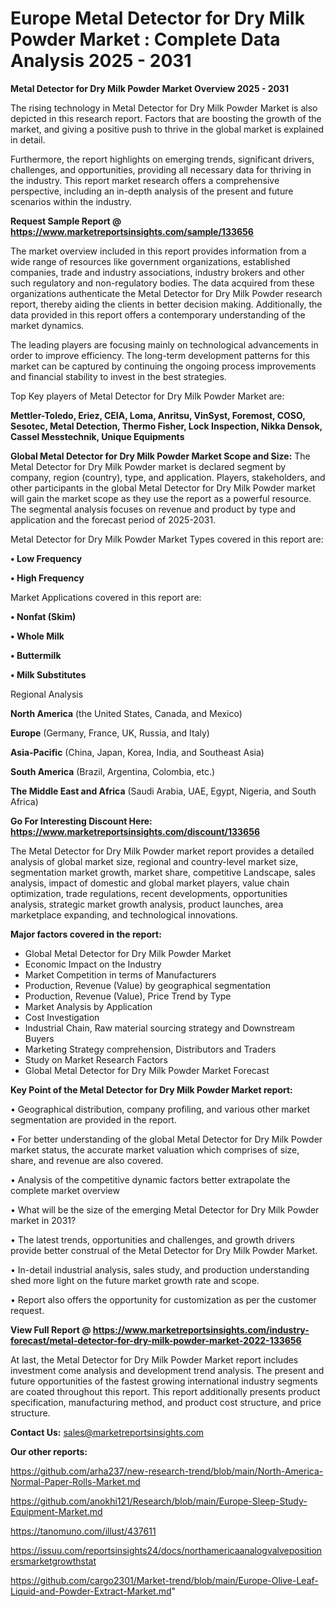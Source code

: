 # Europe Metal Detector for Dry Milk Powder Market : Complete Data Analysis 2025 - 2031

<Strong> Metal Detector for Dry Milk Powder Market Overview 2025 - 2031</strong>

The rising technology in Metal Detector for Dry Milk Powder Market is also depicted in this research report. Factors that are boosting the growth of the market, and giving a positive push to thrive in the global market is explained in detail.

Furthermore, the report highlights on emerging trends, significant drivers, challenges, and opportunities, providing all necessary data for thriving in the industry. This report market research offers a comprehensive perspective, including an in-depth analysis of the present and future scenarios within the industry.

<strong>Request Sample Report @ <a href=https://www.marketreportsinsights.com/sample/133656>https://www.marketreportsinsights.com/sample/133656</a></strong>

The market overview included in this report provides information from a wide range of resources like government organizations, established companies, trade and industry associations, industry brokers and other such regulatory and non-regulatory bodies. The data acquired from these organizations authenticate the Metal Detector for Dry Milk Powder research report, thereby aiding the clients in better decision making. Additionally, the data provided in this report offers a contemporary understanding of the market dynamics.

The leading players are focusing mainly on technological advancements in order to improve efficiency. The long-term development patterns for this market can be captured by continuing the ongoing process improvements and financial stability to invest in the best strategies.

Top Key players of Metal Detector for Dry Milk Powder Market are:

<strong>Mettler-Toledo, Eriez, CEIA, Loma, Anritsu, VinSyst, Foremost, COSO, Sesotec, Metal Detection, Thermo Fisher, Lock Inspection, Nikka Densok, Cassel Messtechnik, Unique Equipments</strong>

<strong><b>Global Metal Detector for Dry Milk Powder Market Scope and Size:</b></strong>
The Metal Detector for Dry Milk Powder market is declared segment by company, region (country), type, and application. Players, stakeholders, and other participants in the global Metal Detector for Dry Milk Powder market will gain the market scope as they use the report as a powerful resource. The segmental analysis focuses on revenue and product by type and application and the forecast period of 2025-2031.

Metal Detector for Dry Milk Powder Market Types covered in this report are:

<strong>• Low Frequency

• High Frequency</strong>

Market Applications covered in this report are:

<strong>• Nonfat (Skim)

• Whole Milk

• Buttermilk

• Milk Substitutes</strong> 

Regional Analysis

<strong>North America</strong> (the United States, Canada, and Mexico)

<strong>Europe</strong> (Germany, France, UK, Russia, and Italy)

<strong>Asia-Pacific</strong> (China, Japan, Korea, India, and Southeast Asia)

<strong>South America</strong> (Brazil, Argentina, Colombia, etc.)

<strong>The Middle East and Africa</strong> (Saudi Arabia, UAE, Egypt, Nigeria, and South Africa)

<strong>Go For Interesting Discount Here: <a href=https://www.marketreportsinsights.com/discount/133656>https://www.marketreportsinsights.com/discount/133656</a></strong>

The Metal Detector for Dry Milk Powder market report provides a detailed analysis of global market size, regional and country-level market size, segmentation market growth, market share, competitive Landscape, sales analysis, impact of domestic and global market players, value chain optimization, trade regulations, recent developments, opportunities analysis, strategic market growth analysis, product launches, area marketplace expanding, and technological innovations.

<strong><b>Major factors covered in the report:</b></strong>
<ul>
  <li>Global Metal Detector for Dry Milk Powder Market </li>
  <li>Economic Impact on the Industry</li>
  <li>Market Competition in terms of Manufacturers</li>
  <li>Production, Revenue (Value) by geographical segmentation</li>
  <li>Production, Revenue (Value), Price Trend by Type</li>
  <li>Market Analysis by Application</li>
  <li>Cost Investigation</li>
  <li>Industrial Chain, Raw material sourcing strategy and Downstream Buyers</li>
  <li>Marketing Strategy comprehension, Distributors and Traders</li>
  <li>Study on Market Research Factors</li>
  <li>Global Metal Detector for Dry Milk Powder Market Forecast</li>
</ul>

<strong><b>Key Point of the Metal Detector for Dry Milk Powder Market report:</b></strong>

• Geographical distribution, company profiling, and various other market segmentation are provided in the report.

• For better understanding of the global Metal Detector for Dry Milk Powder market status, the accurate market valuation which comprises of size, share, and revenue are also covered.

• Analysis of the competitive dynamic factors better extrapolate the complete market overview

• What will be the size of the emerging Metal Detector for Dry Milk Powder market in 2031?

• The latest trends, opportunities and challenges, and growth drivers provide better construal of the Metal Detector for Dry Milk Powder Market.

• In-detail industrial analysis, sales study, and production understanding shed more light on the future market growth rate and scope.

• Report also offers the opportunity for customization as per the customer request.

<strong><b>View Full Report @ <a href=https://www.marketreportsinsights.com/industry-forecast/metal-detector-for-dry-milk-powder-market-2022-133656>https://www.marketreportsinsights.com/industry-forecast/metal-detector-for-dry-milk-powder-market-2022-133656</a></b></strong>


At last, the Metal Detector for Dry Milk Powder Market report includes investment come analysis and development trend analysis. The present and future opportunities of the fastest growing international industry segments are coated throughout this report. This report additionally presents product specification, manufacturing method, and product cost structure, and price structure.

<strong>Contact Us:</strong>
sales@marketreportsinsights.com

<strong>Our other reports:</strong>

<a href=https://github.com/arha237/new-research-trend/blob/main/North-America-Normal-Paper-Rolls-Market.md>https://github.com/arha237/new-research-trend/blob/main/North-America-Normal-Paper-Rolls-Market.md</a>

<a href=https://github.com/anokhi121/Research/blob/main/Europe-Sleep-Study-Equipment-Market.md>https://github.com/anokhi121/Research/blob/main/Europe-Sleep-Study-Equipment-Market.md</a>

<a href=https://tanomuno.com/illust/437611>https://tanomuno.com/illust/437611</a>

<a href=https://issuu.com/reportsinsights24/docs/northamericaanalogvalvepositionersmarketgrowthstat>https://issuu.com/reportsinsights24/docs/northamericaanalogvalvepositionersmarketgrowthstat</a>

<a href=https://github.com/cargo2301/Market-trend/blob/main/Europe-Olive-Leaf-Liquid-and-Powder-Extract-Market.md>https://github.com/cargo2301/Market-trend/blob/main/Europe-Olive-Leaf-Liquid-and-Powder-Extract-Market.md</a>"
